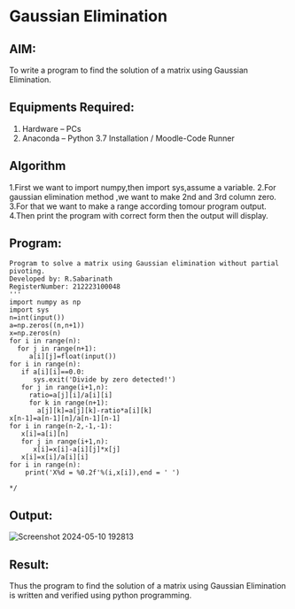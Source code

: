 # Gaussian Elimination

## AIM:
To write a program to find the solution of a matrix using Gaussian Elimination.

## Equipments Required:
1. Hardware – PCs
2. Anaconda – Python 3.7 Installation / Moodle-Code Runner

## Algorithm
1.First we want to import numpy,then import sys,assume a variable. 2.For gaussian elimination method ,we want to make 2nd and 3rd column zero. 3.For that we want to make a range according tomour program output. 4.Then print the program with correct form then the output will display.
## Program:
```
Program to solve a matrix using Gaussian elimination without partial pivoting.
Developed by: R.Sabarinath
RegisterNumber: 212223100048
'''
import numpy as np
import sys
n=int(input())
a=np.zeros((n,n+1))
x=np.zeros(n)
for i in range(n):
  for j in range(n+1):
     a[i][j]=float(input())
for i in range(n):
   if a[i][i]==0.0:
      sys.exit('Divide by zero detected!')
   for j in range(i+1,n):
     ratio=a[j][i]/a[i][i]
     for k in range(n+1):
       a[j][k]=a[j][k]-ratio*a[i][k]
x[n-1]=a[n-1][n]/a[n-1][n-1]
for i in range(n-2,-1,-1):
   x[i]=a[i][n]
   for j in range(i+1,n):
      x[i]=x[i]-a[i][j]*x[j]
   x[i]=x[i]/a[i][i]
for i in range(n):
    print('X%d = %0.2f'%(i,x[i]),end = ' ')

*/
```

## Output:
![Screenshot 2024-05-10 192813](https://github.com/Sabari-2005/Gaussian/assets/139338709/4807a522-3fc3-4c9f-a380-16c859b137aa)




## Result:
Thus the program to find the solution of a matrix using Gaussian Elimination is written and verified using python programming.

